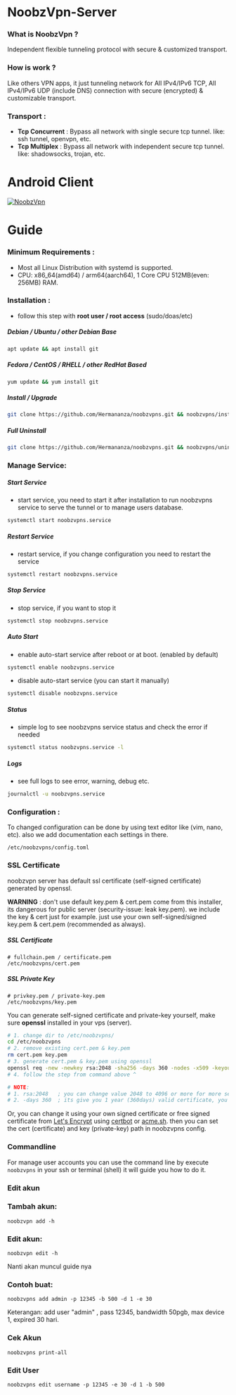 # NoobzVpn-Server

### What is NoobzVpn ?

Independent flexible tunneling protocol with secure & customized transport.

### How is work ?
Like others VPN apps, it just tunneling network for All IPv4/IPv6 TCP, All IPv4/IPv6 UDP (include DNS) connection with secure (encrypted) & customizable transport.

### Transport :
* **Tcp Concurrent** : Bypass all network with single secure tcp tunnel. like: ssh tunnel, openvpn, etc.
* **Tcp Multiplex** : Bypass all network with independent secure tcp tunnel. like: shadowsocks, trojan, etc.


# Android Client
[![NoobzVpn](badge/playstore_badge.svg)](https://play.google.com/store/apps/details?id=com.noobz.id.noobzvpn)

# Guide

### Minimum Requirements :
* Most all Linux Distribution with systemd is supported.
* CPU: x86_64(amd64) / arm64(aarch64), 1 Core CPU 512MB(even: 256MB) RAM.
 ### Installation :
* follow this step with **root user / root access** (sudo/doas/etc)
##### Debian / Ubuntu / other Debian Base
```bash
apt update && apt install git
```
##### Fedora / CentOS / RHELL / other RedHat Based
```bash
yum update && yum install git
```
##### Install / Upgrade
```bash
git clone https://github.com/Hermananza/noobzvpns.git && noobzvpns/install.sh
```
##### Full Uninstall
```bash
git clone https://github.com/Hermananza/noobzvpns.git && noobzvpns/uninstall.sh
```


### Manage Service:

##### Start Service
* start service, you need to start it after installation to run noobzvpns service to serve the tunnel or to manage users database.

```bash
systemctl start noobzvpns.service
```

##### Restart Service
* restart service, if you change configuration you need to restart the service
```bash
systemctl restart noobzvpns.service
```

##### Stop Service
* stop service, if you want to stop it
```bash
systemctl stop noobzvpns.service
```

##### Auto Start
* enable auto-start service after reboot or at boot. (enabled by default)
```bash
systemctl enable noobzvpns.service
```
* disable auto-start service (you can start it manually)
```bash
systemctl disable noobzvpns.service
```

##### Status
* simple log to see noobzvpns service status and check the error if needed
```bash
systemctl status noobzvpns.service -l
```

##### Logs
* see full logs to see error, warning, debug etc.
```bash
journalctl -u noobzvpns.service
```


### Configuration :
To changed configuration can be done by using text editor like (vim, nano, etc). also we add documentation each settings in there.
```
/etc/noobzvpns/config.toml
```

### SSL Certificate
noobzvpn server has default ssl certificate (self-signed certificate) generated by openssl.

**WARNING** : don't use default key.pem & cert.pem come from this installer, its dangerous for public server (security-issue: leak key.pem). we include the key & cert just for example. just use your own self-signed/signed key.pem & cert.pem (recommended as always).

##### SSL Certificate
```
# fullchain.pem / certificate.pem
/etc/noobzvpns/cert.pem
```
##### SSL Private Key
```
# privkey.pem / private-key.pem
/etc/noobzvpns/key.pem
```
You can generate self-signed certificate and private-key yourself, make sure **openssl** installed in your vps (server).
```bash
# 1. change dir to /etc/noobzvpns/
cd /etc/noobzvpns
# 2. remove existing cert.pem & key.pem
rm cert.pem key.pem
# 3. generate cert.pem & key.pem using openssl
openssl req -new -newkey rsa:2048 -sha256 -days 360 -nodes -x509 -keyout key.pem -out cert.pem
# 4. follow the step from command above ^

# NOTE:
# 1. rsa:2048   ; you can change value 2048 to 4096 or more for more secure.
# 2. -days 360  ; its give you 1 year (360days) valid certificate, you can specify your self.
```
Or, you can change it using your own signed certificate or free signed certificate from [Let's Encrypt](https://letsencrypt.org/) using [certbot](https://certbot.eff.org/) or [acme.sh](https://github.com/acmesh-official/acme.sh). then you can set the cert (certificate) and key (private-key) path in noobzvpns config.

### Commandline
For manage user accounts you can use the command line by execute ``noobzvpns`` in your ssh or terminal (shell) it will guide you how to do it.

### Edit akun
### Tambah akun: 
```
noobzvpn add -h
```
### Edit akun: 
```
noobzvpn edit -h
```

Nanti akan muncul guide nya

### Contoh buat:

```
noobzvpns add admin -p 12345 -b 500 -d 1 -e 30
```
Keterangan:
add user "admin" , pass 12345, bandwidth 50pgb, max device 1, expired 30 hari.
### Cek Akun
```
noobzvpns print-all
```
### Edit User
```
noobzvpns edit username -p 12345 -e 30 -d 1 -b 500
```
